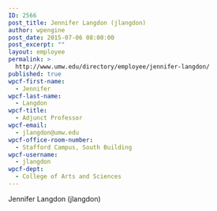```yaml
---
ID: 2566
post_title: Jennifer Langdon (jlangdon)
author: wpengine
post_date: 2015-07-06 08:00:00
post_excerpt: ""
layout: employee
permalink: >
  http://www.umw.edu/directory/employee/jennifer-langdon/
published: true
wpcf-first-name:
  - Jennifer
wpcf-last-name:
  - Langdon
wpcf-title:
  - Adjunct Professor
wpcf-email:
  - jlangdon@umw.edu
wpcf-office-room-number:
  - Stafford Campus, South Building
wpcf-username:
  - jlangdon
wpcf-dept:
  - College of Arts and Sciences
---
```

Jennifer Langdon (jlangdon)